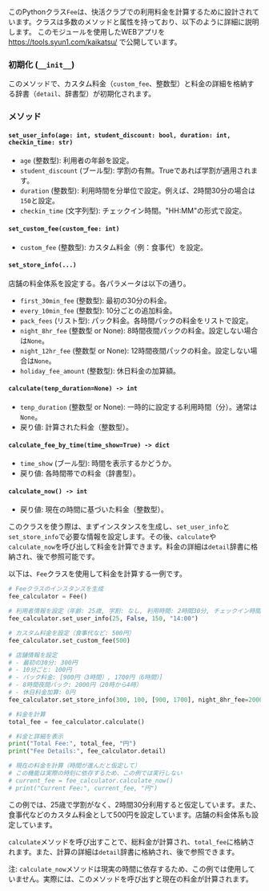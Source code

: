 このPythonクラス`Fee`は、快活クラブでの利用料金を計算するために設計されています。クラスは多数のメソッドと属性を持っており、以下のように詳細に説明します。
このモジュールを使用したWEBアプリを
https://tools.syun1.com/kaikatsu/
で公開しています。
### 初期化 (`__init__`)
このメソッドで、カスタム料金（`custom_fee`、整数型）と料金の詳細を格納する辞書（`detail`、辞書型）が初期化されます。

### メソッド

#### `set_user_info(age: int, student_discount: bool, duration: int, checkin_time: str)`
- `age` (整数型): 利用者の年齢を設定。
- `student_discount` (ブール型): 学割の有無。Trueであれば学割が適用されます。
- `duration` (整数型): 利用時間を分単位で設定。例えば、2時間30分の場合は`150`と設定。
- `checkin_time` (文字列型): チェックイン時間。"HH:MM"の形式で設定。

#### `set_custom_fee(custom_fee: int)`
- `custom_fee` (整数型): カスタム料金（例：食事代）を設定。

#### `set_store_info(...)`
店舗の料金体系を設定する。各パラメータは以下の通り。
- `first_30min_fee` (整数型): 最初の30分の料金。
- `every_10min_fee` (整数型): 10分ごとの追加料金。
- `pack_fees` (リスト型): パック料金。各時間パックの料金をリストで設定。
- `night_8hr_fee` (整数型 or None): 8時間夜間パックの料金。設定しない場合は`None`。
- `night_12hr_fee` (整数型 or None): 12時間夜間パックの料金。設定しない場合は`None`。
- `holiday_fee_amount` (整数型): 休日料金の加算額。

#### `calculate(tenp_duration=None) -> int`
- `tenp_duration` (整数型 or None): 一時的に設定する利用時間（分）。通常は`None`。
- 戻り値: 計算された料金（整数型）。

#### `calculate_fee_by_time(time_show=True) -> dict`
- `time_show` (ブール型): 時間を表示するかどうか。
- 戻り値: 各時間帯での料金（辞書型）。

#### `calculate_now() -> int`
- 戻り値: 現在の時間に基づいた料金（整数型）。

このクラスを使う際は、まずインスタンスを生成し、`set_user_info`と`set_store_info`で必要な情報を設定します。その後、`calculate`や`calculate_now`を呼び出して料金を計算できます。料金の詳細は`detail`辞書に格納され、後で参照可能です。

以下は、`Fee`クラスを使用して料金を計算する一例です。

```python
# Feeクラスのインスタンスを生成
fee_calculator = Fee()

# 利用者情報を設定（年齢: 25歳, 学割: なし, 利用時間: 2時間30分, チェックイン時間: 14:00）
fee_calculator.set_user_info(25, False, 150, "14:00")

# カスタム料金を設定（食事代など: 500円）
fee_calculator.set_custom_fee(500)

# 店舗情報を設定
# - 最初の30分: 300円
# - 10分ごと: 100円
# - パック料金: [900円（3時間）, 1700円（6時間）]
# - 8時間夜間パック: 2000円（20時から4時）
# - 休日料金加算: 0円
fee_calculator.set_store_info(300, 100, [900, 1700], night_8hr_fee=2000, night_8hr_fee_starrt=20, night_8hr_fee_end=4, holiday_fee_amount=0)

# 料金を計算
total_fee = fee_calculator.calculate()

# 料金と詳細を表示
print("Total Fee:", total_fee, "円")
print("Fee Details:", fee_calculator.detail)

# 現在の料金を計算（時間が進んだと仮定して）
# この機能は実際の時刻に依存するため、この例では実行しない
# current_fee = fee_calculator.calculate_now()
# print("Current Fee:", current_fee, "円")
```

この例では、25歳で学割がなく、2時間30分利用すると仮定しています。また、食事代などのカスタム料金として500円を設定しています。店舗の料金体系も設定しています。

`calculate`メソッドを呼び出すことで、総料金が計算され、`total_fee`に格納されます。また、計算の詳細は`detail`辞書に格納され、後で参照できます。

注: `calculate_now`メソッドは現実の時間に依存するため、この例では使用していません。実際には、このメソッドを呼び出すと現在の料金が計算されます。
